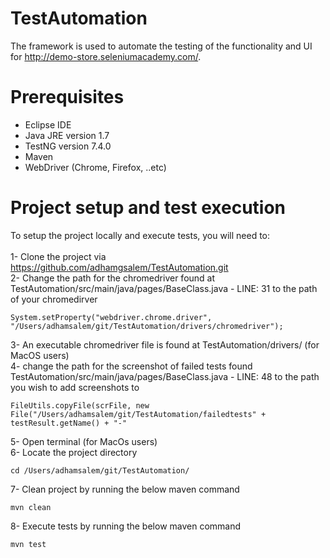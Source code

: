# TestAutomation
The framework is used to automate the testing of the functionality and UI for http://demo-store.seleniumacademy.com/.

# Prerequisites
- Eclipse IDE<br />
- Java JRE version 1.7<br />
- TestNG version 7.4.0<br />
- Maven<br />
- WebDriver (Chrome, Firefox, ..etc)

# Project setup and test execution
To setup the project locally and execute tests, you will need to: 
<br />
<br />
1- Clone the project via https://github.com/adhamgsalem/TestAutomation.git
<br />
2- Change the path for the chromedriver found at TestAutomation/src/main/java/pages/BaseClass.java - LINE: 31 to the path of your chromedirver
<br />
```
System.setProperty("webdriver.chrome.driver", "/Users/adhamsalem/git/TestAutomation/drivers/chromedriver");
```
3- An executable chromedriver file is found at TestAutomation/drivers/ (for MacOS users)
<br />
4- change the path for the screenshot of failed tests found TestAutomation/src/main/java/pages/BaseClass.java - LINE: 48 to the path you wish to add screenshots to
<br />
```
FileUtils.copyFile(scrFile, new File("/Users/adhamsalem/git/TestAutomation/failedtests" + testResult.getName() + "-"

```
5- Open terminal (for MacOs users)
<br />
6- Locate the project directory 
```
cd /Users/adhamsalem/git/TestAutomation/
```
7- Clean project by running the below maven command 
```
mvn clean
```
8- Execute tests by running the below maven command
```
mvn test
```

